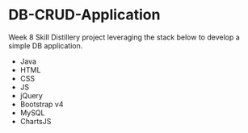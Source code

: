 # DB-CRUD-Application
Week 8 Skill Distillery project leveraging the stack below to develop a simple DB application.
- Java
- HTML
- CSS
- JS
- jQuery
- Bootstrap v4
- MySQL
- ChartsJS
